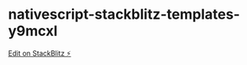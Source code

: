 # nativescript-stackblitz-templates-y9mcxl

[Edit on StackBlitz ⚡️](https://stackblitz.com/edit/nativescript-stackblitz-templates-y9mcxl)